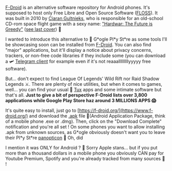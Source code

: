 [F-Droid](https://www.f-droid.org/) is an alternative software repository for Android phones. It\'s supposed to host only Free Libre and Open Source Software ([FLOSS](https://en.wikipedia.org/wiki/Free_and_open-source_software)). It was built in 2010 by [Ciaran Gultnieks](https://ciarang.com/), who is responsible for an old-school CD-rom space flight game with a sexy name:  [\"Hardwar: The Future is Greedy\"](https://ciarang.com/hardwar/) ([see last cover](https://archive.org/details/HardwarUSA/Box1.jpg)) 👾

I wanted to introduce this alternative to 👿 G\*ogle Pl\*y St\*re as some tools I\'ll be showcasing soon can be installed from [F-Droid](https://www.f-droid.org/). You can also find \"major\" applications, but it\'ll display a notice about privacy concerns, trackers, or non-free code libraries if they include some (you can download a 🛩️ [Telegram client](https://www.f-droid.org/fr/packages/org.telegram.messenger/) for example even if it\'s not reaaalllllllllyyyyy free software). 

But\... don\'t expect to find League Of Legends\' Wild Rift nor Raid Shadow Legends ⚔️. There are plenty of nice utilities, but when it comes to
games, well\... you can find your usual 🐧 [Tux](https://fr.wikipedia.org/wiki/Tux_Racer) apps and some intimate software but that\'s all. **Just to give a bit of perspective F-Droid lists over 3,800 applications while Google Play Store haz around 3 MILLIONS APPS 😱** 

It\'s quite easy to install, just go to [https://f-droid.org/](https://www.f-droid.org/) and download the [.apk](https://en.wikipedia.org/wiki/Android_application_package) file 📁(Android Application Package, think of a mobile phone .exe or .dmg). Then, click on the \"Download Complete\" notification and you\'re all set ! On some phones you want to allow installing .apk from unknown sources, as G\*ogle obviously doesn\'t want you to leave their Pl\*y St\*re [panopticon](https://en.wikipedia.org/wiki/Panopticon) 🤬 Oh, did

I mention it was ONLY for Android ? 🍎 Sorry Apple stans\... but if you put more than a thousand dollars in a mobile phone you obviously CAN pay for Youtube Premium, Spotify and you\'re already tracked from many sources 🤷 !
